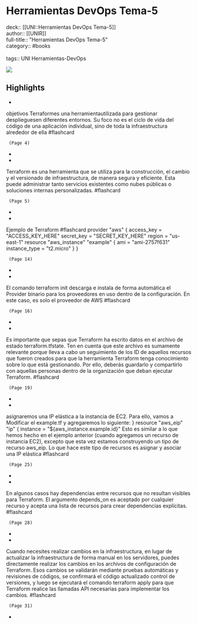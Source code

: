 # Herramientas DevOps Tema-5

deck:: [[UNI::Herramientas DevOps Tema-5]]\
author:: [[UNIR]]\
full-title:: "Herramientas DevOps Tema-5"\
category:: #books\
\
tags:: UNI Herramientas-DevOps  

![](https://readwise-assets.s3.amazonaws.com/media/uploaded_book_covers/profile_22942/936d2bf0-976b-448c-89a2-1b0daff285b9.jpg)

## Highlights
- 

objetivos Terraformes una herramientautilizada para gestionar desplieguesen diferentes entornos. Su foco no es el ciclo de vida del código de una aplicación individual, sino de toda la infraestructura alrededor de ella #flashcard 


     (Page 4)
-
- 

Terraform es una herramienta que se utiliza para la construcción, el cambio y el versionado de infraestructura, de manera segura y eficiente. Esta puede administrar tanto servicios existentes como nubes públicas o soluciones internas personalizadas. #flashcard 


     (Page 5)
-
- 
 Ejemplo de Terraform #flashcard 
    provider "aws" { access_key = "ACCESS_KEY_HERE" secret_key = "SECRET_KEY_HERE" region = "us-east-1" resource "aws_instance" "example" { ami = "ami-2757f631" instance_type = "t2.micro" } }

     (Page 14)
-
- 

El comando terraform init descarga e instala de forma automática el Provider binario para los proveedores en uso dentro de la configuración. En este caso, es solo el proveedor de AWS #flashcard 


     (Page 16)
-
- 

Es importante que sepas que Terraform ha escrito datos en el archivo de estado terraform.tfstate. Ten en cuenta que este archivo es sumamente relevante porque lleva a cabo un seguimiento de los ID de aquellos recursos que fueron creados para que la herramienta Terraform tenga conocimiento sobre lo que está gestionando. Por ello, deberás guardarlo y compartirlo con aquellas personas dentro de la organización que deban ejecutar Terraform. #flashcard 


     (Page 19)
-
- 

asignaremos una IP elástica a la instancia de EC2. Para ello, vamos a Modificar el example.tf y agregaremos lo siguiente: } resource "aws_eip" "ip" { instance = "${aws_instance.example.id}" Esto es similar a lo que hemos hecho en el ejemplo anterior (cuando agregamos un recurso de instancia EC2), excepto que esta vez estamos construyendo un tipo de recurso aws_eip. Lo que hace este tipo de recursos es asignar y asociar una IP elástica #flashcard 


     (Page 25)
-
- 

En algunos casos hay dependencias entre recursos que no resultan visibles para Terraform. El argumento depends_on es aceptado por cualquier recurso y acepta una lista de recursos para crear dependencias explícitas. #flashcard 


     (Page 28)
-
- 

Cuando necesites realizar cambios en la infraestructura, en lugar de actualizar la infraestructura de forma manual en los servidores, puedes directamente realizar los cambios en los archivos de configuración de Terraform. Esos cambios se validarán mediante pruebas automáticas y revisiones de códigos, se confirmará el código actualizado control de versiones, y luego se ejecutará el comando terraform apply para que Terraform realice las llamadas API necesarias para implementar los cambios. #flashcard 


     (Page 31)
-
